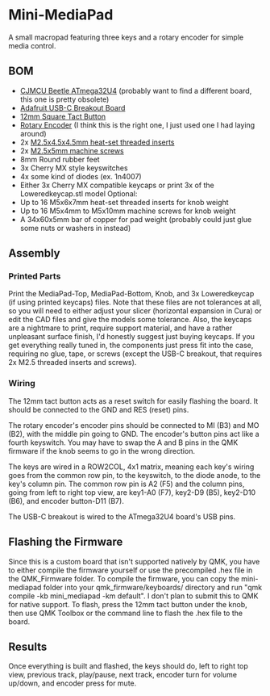 # Mini-MediaPad
A small macropad featuring three keys and a rotary encoder for simple media control. 

## BOM
- [CJMCU Beetle ATmega32U4](https://www.amazon.com/Keyboard-ATMEGA32U4-Development-Arduino-Leonardo/dp/B092D15447) \(probably want to find a different board, this one is pretty obsolete\)
- [Adafruit USB-C Breakout Board](https://www.adafruit.com/product/4090)
- [12mm Square Tact Button](https://www.adafruit.com/product/1010)
- [Rotary Encoder](https://www.adafruit.com/product/377) \(I think this is the right one, I just used one I had laying around\)
- 2x [M2.5x4.5x4.5mm heat-set threaded inserts](https://www.amazon.com/gp/product/B07HKT5W7S/ref=ppx_yo_dt_b_search_asin_title?ie=UTF8&th=1)
- 2x [M2.5x5mm machine screws](https://www.amazon.com/HanTof-Raspberry-Standoffs-Standoff-Cylinder/dp/B07KM27KC6/)
- 8mm Round rubber feet
- 3x Cherry MX style keyswitches
- 4x some kind of diodes \(ex. 1n4007\)
- Either 3x Cherry MX compatible keycaps or print 3x of the Loweredkeycap.stl model
Optional:
- Up to 16 M5x6x7mm heat-set threaded inserts for knob weight
- Up to 16 M5x4mm to M5x10mm machine screws for knob weight
- A 34x60x5mm bar of copper for pad weight \(probably could just glue some nuts or washers in instead\)

## Assembly
### Printed Parts
Print the MediaPad-Top, MediaPad-Bottom, Knob, and 3x Loweredkeycap \(if using printed keycaps\) files. Note that these files are not tolerances at all, so you will need to either adjust your slicer \(horizontal expansion in Cura\) or edit the CAD files and give the models some tolerance. Also, the keycaps are a nightmare to print, require support material, and have a rather unpleasant surface finish, I'd honestly suggest just buying keycaps. If you get everything really tuned in, the components just press fit into the case, requiring no glue, tape, or screws \(except the USB-C breakout, that requires 2x M2.5 threaded inserts and screws\).
### Wiring
The 12mm tact button acts as a reset switch for easily flashing the board. It should be connected to the GND and RES \(reset\) pins. 

The rotary encoder's encoder pins should be connected to MI \(B3\) and MO \(B2\), with the middle pin going to GND. The encoder's button pins act like a fourth keyswitch. You may have to swap the A and B pins in the QMK firmware if the knob seems to go in the wrong direction.

The keys are wired in a ROW2COL, 4x1 matrix, meaning each key's wiring goes from the common row pin, to the keyswitch, to the diode anode, to the key's column pin. The common row pin is A2 \(F5\) and the column pins, going from left to right top view, are key1-A0 \(F7\), key2-D9 \(B5\), key2-D10 \(B6\), and encoder button-D11 \(B7\).

The USB-C breakout is wired to the ATmega32U4 board's USB pins. 

## Flashing the Firmware
Since this is a custom board that isn't supported natively by QMK, you have to either compile the firmware yourself or use the precompiled .hex file in the QMK_Firmware folder. To compile the firmware, you can copy the mini-mediapad folder into your qmk_firmware/keyboards/ directory and run "qmk compile -kb mini_mediapad -km default". I don't plan to submit this to QMK for native support. To flash, press the 12mm tact button under the knob, then use QMK Toolbox or the command line to flash the .hex file to the board.

## Results
Once everything is built and flashed, the keys should do, left to right top view, previous track, play/pause, next track, encoder turn for volume up/down, and encoder press for mute.
